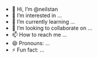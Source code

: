 - 👋 Hi, I’m @neilstan
- 👀 I’m interested in ...
- 🌱 I’m currently learning ...
- 💞️ I’m looking to collaborate on ...
- 📫 How to reach me ...
- 😄 Pronouns: ...
- ⚡ Fun fact: ...

<!---
neilstan/neilstan is a ✨ special ✨ repository because its `README.md` (this file) appears on your GitHub profile.
You can click the Preview link to take a look at your changes.
--->
